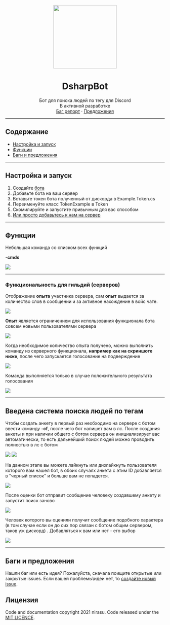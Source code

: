 <p align="center">
  <a href="https://github.com/nirasu-git/DsharpBot">
    <img src="https://cdn.discordapp.com/app-icons/836223850383016006/1170e78a045881f3d0dbbd7070869f3c.png?size=256" width=200 height=200>
  </a>

  <h1 align="center">DsharpBot</h3>
  <p align="center">
    Бот для поиска людей по тегу для Discord <br> В активной разработке
    <br>
    <a href="https://github.com/nirasu-git/DsharpBot/issues/new">Баг репорт</a>
    ·
    <a href="https://github.com/nirasu-git/DsharpBot/issues/new">Предложения</a>
  </p>
</p>

***
## Содержание

- [Настройка и запуск](#Настройка-и-запуск)
- [Функции](#Функции)
- [Баги и предложения](#Баги-и-предложения)

***

## Настройка и запуск

1. Создайте [бота](https://discord.com/developers/docs/intro)
2. Добавьте бота на ваш сервер
2. Вставьте токен бота полученный от дискорда в Example.Token.cs
3. Переименуйте класс TokenExample в Token
4. Скомилируйте и запустите привычным для вас способом
0. <a href="https://discord.gg/dQqmRKP7">Или просто добавьтесь к нам на сервер</a>
***
## Функции

Небольшая команда со списком всех функций 

**-cmds**

<img src="https://cdn.discordapp.com/attachments/836250799382069268/838404542877663232/unknown.png">

***
<h3>Функциональность для гильдий (серверов)</h3>

Отображение **опыта** участника сервера, сам **опыт** выдается за количество слов в сообщении и за активное нахождение в войс чате.

<img src="https://cdn.discordapp.com/attachments/836898631268827217/838405114036617226/unknown.png">

**Опыт** является ограничением для использования функционала бота совсем новыми пользователями сервера

<img src="https://cdn.discordapp.com/attachments/836898631268827217/838407576559419413/unknown.png">

Когда необходимое количество опыта получено, можно выполнить команду из серверного функционала, **например как на скриншоте ниже**, после чего запускается голосование на подверждение

<img src="https://cdn.discordapp.com/attachments/836898631268827217/838408143687647252/unknown.png">

Команда выполняется только в случае положительного результата голосования

<img src="https://cdn.discordapp.com/attachments/836898631268827217/838407145157427210/unknown.png">


***

<h2>Введена система поиска людей по тегам</h2>

Чтобы создать анкету в первый раз необходимо на сервере с ботом ввести команду **-cf**, после чего бот напишет вам в лс. После создания анкеты и при наличии общего с ботом сервера он инициализирует вас автоматически, то есть дальнейший поиск людей можно проводить полностью в лс с ботом

<img src="https://cdn.discordapp.com/attachments/836250799382069268/838409313131298836/unknown.png">
<img src="https://cdn.discordapp.com/attachments/836250799382069268/838408952093081610/unknown.png">

На данном этапе вы можете лайкнуть или дизлайкнуть пользователя которого вам нашел бот, в обоих случаях анкета с этим ID добавляется в "черный список" и больше вам не попадется. 

<img src="https://cdn.discordapp.com/attachments/836250799382069268/838409765792251945/unknown.png">

После оценки бот отправит сообщение человеку создавшему анкету и запустит поиск заново


<img src="https://cdn.discordapp.com/attachments/836250799382069268/838410161265704990/unknown.png">

Человек которого вы оценили получит сообщение подобного характера (в том случае если он до сих пор связан с ботом общим сервером, таков уж дискорд) .
 Добавляться к вам или нет - его выбор

<img src="https://cdn.discordapp.com/attachments/836244188629827658/838182894798372916/unknown.png">

***

## Баги и предложения

Нашли баг или есть идея? Пожалуйста, сначала поищите открытые или закрытые issues. Если вашей проблемы\идеи нет, то [создайте новый issue](https://github.com/nirasu-git/DsharpBot/issues/new).


## Лицензия

Code and documentation copyright 2021 nirasu. Code released under the [MIT LICENCE](https://github.com/nirasu-git/DsharpBot/blob/master/LICENSE).
